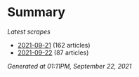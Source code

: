 # Summary
*Latest scrapes*
* [2021-09-21](https://github.com/nuuuwan/news_lk/blob/data/news_lk.2021-09-21.json) (162 articles)
* [2021-09-22](https://github.com/nuuuwan/news_lk/blob/data/news_lk.2021-09-22.json) (87 articles)

*Generated at 01:11PM, September 22, 2021*